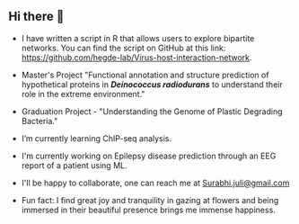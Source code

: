 ## Hi there 👋
- I have written a script in R that allows users to explore bipartite networks. You can find the script on GitHub at this link: https://github.com/hegde-lab/Virus-host-interaction-network.
- Master's Project "Functional annotation and structure prediction of hypothetical proteins in ___Deinococcus radiodurans___ to understand their role in the extreme environment."
- Graduation Project - "Understanding the Genome of Plastic Degrading Bacteria."

- I’m currently learning ChIP-seq analysis.
- I'm currently working on Epilepsy disease prediction through an EEG report of a patient using ML.
- I'll be happy to collaborate, one can reach me at Surabhi.juli@gmail.com
- Fun fact: I find great joy and tranquility in gazing at flowers and being immersed in their beautiful presence brings me immense happiness.

<!--
**Julimooli/Julimooli** is a ✨ _special_ ✨ repository because its `README.md` (this file) appears on your GitHub profile.

Here are some ideas to get you started:

- 🔭 I’m currently working on ...
- 🌱 I’m currently learning ...
- 👯 I’m looking to collaborate on ...
- 🤔 I’m looking for help with ...
- 💬 Ask me about ...
- 📫 How to reach me: ...
- 😄 Pronouns: ...
- ⚡ Fun fact: ...
-->
